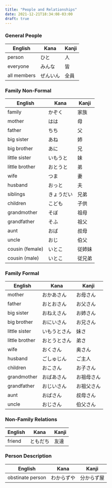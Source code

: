 ```yaml
---
title: "People and Relationships"
date: 2021-12-21T18:34:08-03:00
draft: true
---
```

### General People
| English     | Kana     | Kanji |
|-------------|----------|-------|
| person      | ひと     | 人    |
| everyone    | みんな   | 皆    |
| all members | ぜんいん | 全員  |

### Family Non-Formal
| English         | Kana       | Kanji  |
|-----------------|------------|--------|
| family          | かぞく     | 家族   |
| mother          | はは       | 母     |
| father          | ちち       | 父     |
| big sister      | あね       | 姉     |
| big brother     | あに       | 兄     |
| little sister   | いもうと   | 妹     |     
| little brother  | おとうと   | 弟     |
| wife            | つま       | 妻     |
| husband         | おっと     | 夫     |
| siblings        | きょうだい | 兄弟   |
| children        | こども     | 子供   |
| grandmother     | そぼ       | 祖母   |
| grandfather     | そふ       | 祖父   |
| aunt            | おば       | 叔母   |
| uncle           | おじ       | 伯父   |
| cousin (female) | いとこ     | 従姉妹 |
| cousin (male)   | いとこ     | 従兄弟 |

### Family Formal
| English         | Kana         | Kanji      |
|-----------------|--------------|------------|
| mother          | おかあさん   | お母さん   |
| father          | おとおさん   | お父さん   |
| big sister      | おねえさん   | お姉さん   |
| big brother     | おにいさん   | お兄さん   |
| little sister   | いもうとさん | 妹さ       |
| little brother  | おとうとさん | 弟さ       |
| wife            | おくさん     | 奥さん     |
| husband         | ごしゅじん   | ご主人     |
| children        | おこさん     | お子さん   |
| grandmother     | おばあさん   | お祖母さん |
| grandfather     | おじいさん   | お祖父さん |
| aunt            | おばさん     | 叔母さん   |
| uncle           | おじさん     | 伯父さん   |

### Non-Family Relations
| English | Kana     | Kanji |
|---------|----------|-------|
| friend  | ともだち | 友達  |

### Person Description
| English          | Kana       | Kanji      |
|------------------|------------|------------|
| obstinate person | わからずや | 分からず屋 |
